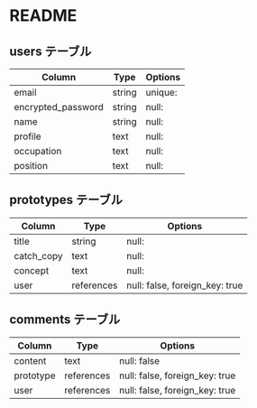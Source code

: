 # README

## users テーブル

| Column             | Type   | Options        |
| ------------------ | ------ | -------------- |
| email              | string | unique: |true  |
| encrypted_password | string | null:   |false |
| name               | string | null:   |false |
| profile            | text   | null:   |false |
| occupation         | text   | null:   |false |
| position           | text   | null:   |false |

## prototypes テーブル

| Column     | Type       | Options                         |
| ---------- | ---------- | --------------------------------|
| title      | string     | null: | false                   |
| catch_copy | text       | null: | false                   |
| concept    | text       | null: | false                   |
| user       | references | null: false, foreign_key: true  |



## comments テーブル

| Column    | Type       | Options                            |
| --------- | ---------- | ---------------------------------- |
| content   | text       | null: false                        |
| prototype | references | null: false, foreign_key: true     |
| user      | references | null: false, foreign_key: true     |
